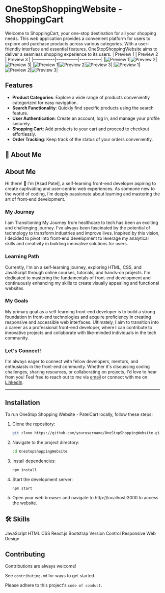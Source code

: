 
# OneStopShoppingWebsite - ShoppingCart

Welcome to ShoppingCart, your one-stop destination for all your shopping needs. This web application provides a convenient platform for users to explore and purchase products across various categories. With a user-friendly interface and essential features, OneStopShoppingWebsite aims to deliver a seamless shopping experience to its users.
| Preview 1 | Preview 2 | Preview 3 |
|-----------|-----------|-----------|
|![Preview 1](images/loginpage.png "LOGIN PAGE")|![Preview 2](images/signuppage.png "REGISTRATION PAGE")|![Preview 3](images/mainpage.png "MAIN PAGE")|
|![Preview 1](images/shoppage.png "SHO PPAGE")|![Preview 2](images/blogpage.png "BLOG PAGE")|![Preview 3](images/aboutpage.png "ABOUT PAGE")|
|![Preview 1](images/contactpage.png "CONTACT PAGE")|![Preview 2](images/cartpage.png "CART PAGE")|![Preview 3](images/checkoutpage.png "CHECKOUT PAGE")|

## Features

- **Product Categories**: Explore a wide range of products conveniently categorized for easy navigation.
- **Search Functionality**: Quickly find specific products using the search feature.
- **User Authentication**: Create an account, log in, and manage your profile securely.
- **Shopping Cart**: Add products to your cart and proceed to checkout effortlessly.
- **Order Tracking**: Keep track of the status of your orders conveniently.
## 🚀 About Me


## About Me

Hi there! 👋 I'm [Asad Patel], a self-learning front-end developer aspiring to create captivating and user-centric web experiences. As someone new to the world of coding, I'm deeply passionate about learning and mastering the art of front-end development.

### My Journey

I am Transitioning My Journey from healthcare to tech has been an exciting and challenging journey. I've always been fascinated by the potential of technology to transform industries and improve lives. Inspired by this vision, I decided to pivot into front-end development to leverage my analytical skills and creativity in building innovative solutions for users.


### Learning Path

Currently, I'm on a self-learning journey, exploring HTML, CSS, and JavaScript through online courses, tutorials, and hands-on projects. I'm dedicated to mastering the fundamentals of front-end development and continuously enhancing my skills to create visually appealing and functional websites.

### My Goals

My primary goal as a self-learning front-end developer is to build a strong foundation in front-end technologies and acquire proficiency in creating responsive and accessible web interfaces. Ultimately, I aim to transition into a career as a professional front-end developer, where I can contribute to innovative projects and collaborate with like-minded individuals in the tech community.

### Let's Connect!

I'm always eager to connect with fellow developers, mentors, and enthusiasts in the front-end community. Whether it's discussing coding challenges, sharing resources, or collaborating on projects, I'd love to hear from you! Feel free to reach out to me via [email](mailto:asadpatel517@gmail.com) or connect with me on [LinkedIn](https://www.linkedin.com/asad--patel).

---







## Installation

To run OneStop Shopping Website - PatelCart locally, follow these steps:

1. Clone the repository:
   ```bash
   git clone https://github.com/yourusername/OneStopShoppingWebsite.git
   ```
2. Navigate to the project directory:
   ```bash
   cd OneStopShoppingWebsite
   ```
3. Install dependencies:
   ```bash
   npm install
   ```
4. Start the development server:
   ```bash
   npm start
   ```
5. Open your web browser and navigate to http://localhost:3000 to access the website.

## 🛠 Skills
JavaScript
HTML
CSS
React.js
Bootstrap 
Version Control 
Responsive Web Design


## Contributing

Contributions are always welcome!

See `contributing.md` for ways to get started.

Please adhere to this project's `code of conduct`.

